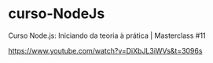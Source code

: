 # curso-NodeJs

Curso Node.js: Iniciando da teoria à prática | Masterclass #11

https://www.youtube.com/watch?v=DiXbJL3iWVs&t=3096s
